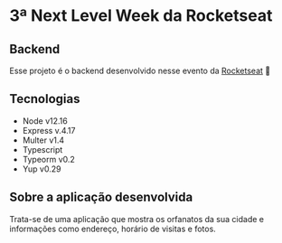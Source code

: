 # 3ª Next Level Week da Rocketseat
## Backend

Esse projeto é o backend desenvolvido nesse evento da [Rocketseat](https://rocketseat.com.br/) 🚀

## Tecnologias
* Node v12.16
* Express v.4.17
* Multer v1.4
* Typescript
* Typeorm v0.2
* Yup v0.29

## Sobre a aplicação desenvolvida
Trata-se de uma aplicação que mostra os orfanatos da sua cidade e informações como endereço, horário de visitas e fotos.
